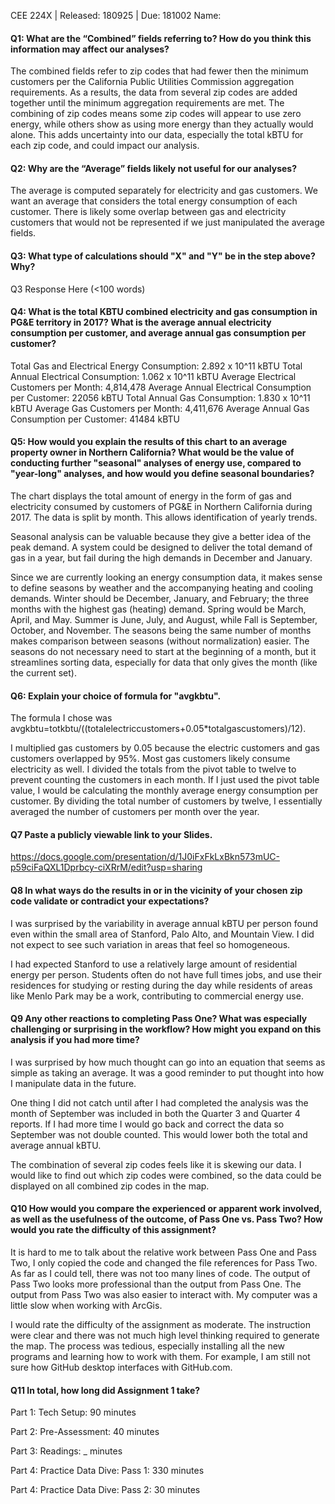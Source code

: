 CEE 224X | Released: 180925 | Due: 181002
Name:

#### Q1: What are the “Combined” fields referring to? How do you think this information may affect our analyses?

The combined fields refer to zip codes that had fewer then the minimum customers per the California Public Utilities Commission aggregation requirements. As a results, the data from several zip codes are added together until the minimum aggregation requirements are met. The combining of zip codes means some zip codes will appear to use zero energy, while others show as using more energy than they actually would alone. This adds uncertainty into our data, especially the total kBTU for each zip code, and could impact our analysis.

#### Q2: Why are the “Average” fields likely not useful for our analyses?

The average is computed separately for electricity and gas customers. We want an average that considers the total energy consumption of each customer. There is likely some overlap between gas and electricity customers that would not be represented if we just manipulated the average fields.

#### Q3: What type of calculations should "X" and "Y" be in the step above? Why?

Q3 Response Here (<100 words)

#### Q4: What is the total KBTU combined electricity and gas consumption in PG&E territory in 2017? What is the average annual electricity consumption per customer, and average annual gas consumption per customer?

Total Gas and Electrical Energy Consumption: 2.892 x 10^11 kBTU
Total Annual Electrical Consumption: 1.062 x 10^11 kBTU
Average Electrical Customers per Month: 4,814,478
Average Annual Electrical Consumption per Customer: 22056 kBTU
Total Annual Gas Consumption: 1.830 x 10^11 kBTU
Average Gas Customers per Month: 4,411,676
Average Annual Gas Consumption per Customer: 41484 kBTU

#### Q5: How would you explain the results of this chart to an average property owner in Northern California? What would be the value of conducting further "seasonal" analyses of energy use, compared to "year-long" analyses, and how would you define seasonal boundaries?

The chart displays the total amount of energy in the form of gas and electricity consumed by customers of PG&E in Northern California during 2017. The data is split by month. This allows identification of yearly trends.

Seasonal analysis can be valuable because they give a better idea of the peak demand. A system could be designed to deliver the total demand of gas in a year, but fail during the high demands in December and January.

Since we are currently looking an energy consumption data, it makes sense to define seasons by weather and the accompanying heating and cooling demands. Winter should be December, January, and February; the three months with the highest gas (heating) demand. Spring would be March, April, and May. Summer is June, July, and August, while Fall is September, October, and November. The seasons being the same number of months makes comparison between seasons (without normalization) easier. The seasons do not necessary need to start at the beginning of a month, but it streamlines sorting data, especially for data that only gives the month (like the current set).

#### Q6: Explain your choice of formula for "avgkbtu".

The formula I chose was avgkbtu=totkbtu/((totalelectriccustomers+0.05*totalgascustomers)/12).

I multiplied gas customers by 0.05 because the electric customers and gas customers overlapped by 95%. Most gas customers likely consume electricity as well. I divided the totals from the pivot table to twelve to prevent counting the customers in each month. If I just used the pivot table value, I would be calculating the monthly average energy consumption per customer. By dividing the total number of customers by twelve, I essentially averaged the number of customers per month over the year.

#### Q7 Paste a publicly viewable link to your Slides.

https://docs.google.com/presentation/d/1J0iFxFkLxBkn573mUC-p59ciFaQXL1Dprbcy-ciXRrM/edit?usp=sharing

#### Q8 In what ways do the results in or in the vicinity of your chosen zip code validate or contradict your expectations?

I was surprised by the variability in average annual kBTU per person found even within the small area of Stanford, Palo Alto, and Mountain View. I did not expect to see such variation in areas that feel so homogeneous.

I had expected Stanford to use a relatively large amount of residential energy per person. Students often do not have full times jobs, and use their residences for studying or resting during the day while residents of areas like Menlo Park may be a work, contributing to commercial energy use.

#### Q9 Any other reactions to completing Pass One? What was especially challenging or surprising in the workflow? How might you expand on this analysis if you had more time?

I was surprised by how much thought can go into an equation that seems as simple as taking an average. It was a good reminder to put thought into how I manipulate data in the future.

One thing I did not catch until after I had completed the analysis was the month of September was included in both the Quarter 3 and Quarter 4 reports. If I had more time I would go back and correct the data so September was not double counted. This would lower both the total and average annual kBTU.

The combination of several zip codes feels like it is skewing our data. I would like to find out which zip codes were combined, so the data could be displayed on all combined zip codes in the map.

#### Q10 How would you compare the experienced or apparent work involved, as well as the usefulness of the outcome, of Pass One vs. Pass Two? How would you rate the difficulty of this assignment?

It is hard to me to talk about the relative work between Pass One and Pass Two, I only copied the code and changed the file references for Pass Two. As far as I could tell, there was not too many lines of code. The output of Pass Two looks more professional than the output from Pass One. The output from Pass Two was also easier to interact with. My computer was a little slow when working with ArcGis.

I would rate the difficulty of the assignment as moderate. The instruction were clear and there was not much high level thinking required to generate the map. The process was tedious, especially installing all the new programs and learning how to work with them. For example, I am still not sure how GitHub desktop interfaces with GitHub.com.

#### Q11 In total, how long did Assignment 1 take?

Part 1: Tech Setup: 90 minutes

Part 2: Pre-Assessment: 40 minutes

Part 3: Readings: _ minutes

Part 4: Practice Data Dive: Pass 1: 330 minutes

Part 4: Practice Data Dive: Pass 2: 30 minutes
